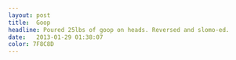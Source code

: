 ```yaml
---
layout: post
title:  Goop
headline: Poured 25lbs of goop on heads. Reversed and slomo-ed.
date:   2013-01-29 01:38:07
color: 7F8C8D
---
```


